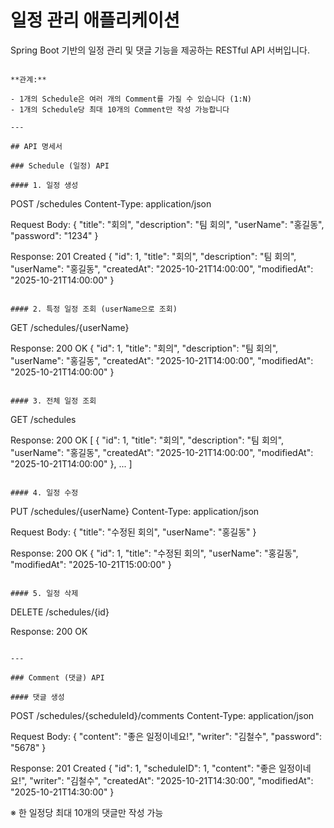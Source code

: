 # 일정 관리 애플리케이션

Spring Boot 기반의 일정 관리 및 댓글 기능을 제공하는 RESTful API 서버입니다.

```

**관계:**

- 1개의 Schedule은 여러 개의 Comment를 가질 수 있습니다 (1:N)
- 1개의 Schedule당 최대 10개의 Comment만 작성 가능합니다

---

## API 명세서

### Schedule (일정) API

#### 1. 일정 생성

```
POST /schedules
Content-Type: application/json

Request Body:
{
  "title": "회의",
  "description": "팀 회의",
  "userName": "홍길동",
  "password": "1234"
}

Response: 201 Created
{
  "id": 1,
  "title": "회의",
  "description": "팀 회의",
  "userName": "홍길동",
  "createdAt": "2025-10-21T14:00:00",
  "modifiedAt": "2025-10-21T14:00:00"
}
```

#### 2. 특정 일정 조회 (userName으로 조회)

```
GET /schedules/{userName}

Response: 200 OK
{
  "id": 1,
  "title": "회의",
  "description": "팀 회의",
  "userName": "홍길동",
  "createdAt": "2025-10-21T14:00:00",
  "modifiedAt": "2025-10-21T14:00:00"
}
```

#### 3. 전체 일정 조회

```
GET /schedules

Response: 200 OK
[
  {
    "id": 1,
    "title": "회의",
    "description": "팀 회의",
    "userName": "홍길동",
    "createdAt": "2025-10-21T14:00:00",
    "modifiedAt": "2025-10-21T14:00:00"
  },
  ...
]
```

#### 4. 일정 수정

```
PUT /schedules/{userName}
Content-Type: application/json

Request Body:
{
  "title": "수정된 회의",
  "userName": "홍길동"
}

Response: 200 OK
{
  "id": 1,
  "title": "수정된 회의",
  "userName": "홍길동",
  "modifiedAt": "2025-10-21T15:00:00"
}
```

#### 5. 일정 삭제

```
DELETE /schedules/{id}

Response: 200 OK
```

---

### Comment (댓글) API

#### 댓글 생성

```
POST /schedules/{scheduleId}/comments
Content-Type: application/json

Request Body:
{
  "content": "좋은 일정이네요!",
  "writer": "김철수",
  "password": "5678"
}

Response: 201 Created
{
  "id": 1,
  "scheduleID": 1,
  "content": "좋은 일정이네요!",
  "writer": "김철수",
  "createdAt": "2025-10-21T14:30:00",
  "modifiedAt": "2025-10-21T14:30:00"
}

※ 한 일정당 최대 10개의 댓글만 작성 가능
```
